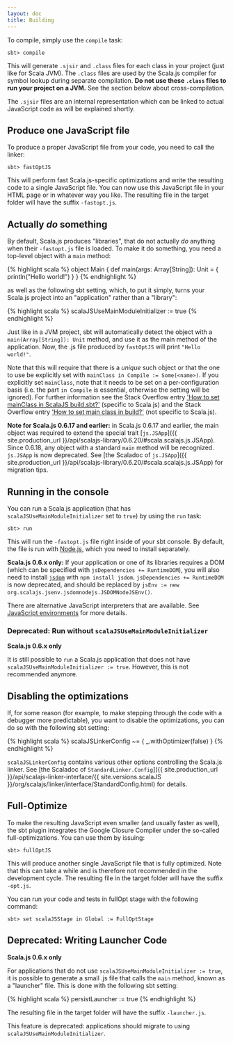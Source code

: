 ```yaml
---
layout: doc
title: Building
---
```


To compile, simply use the `compile` task:

    sbt> compile

This will generate `.sjsir` and `.class` files for each class in your project (just like for Scala JVM). The `.class` files are used by the Scala.js compiler for symbol lookup during separate compilation. **Do not use these `.class` files to run your project on a JVM.** See the section below about cross-compilation.

The `.sjsir` files are an internal representation which can be linked to actual JavaScript code as will be explained shortly.

## Produce one JavaScript file

To produce a proper JavaScript file from your code, you need to call the linker:

    sbt> fastOptJS

This will perform fast Scala.js-specific optimizations and write the resulting code to a single JavaScript file. You can now use this JavaScript file in your HTML page or in whatever way you like. The resulting file in the target folder will have the suffix `-fastopt.js`.

## Actually *do* something

By default, Scala.js produces "libraries", that do not actually *do* anything when their `-fastopt.js` file is loaded.
To make it do something, you need a top-level object with a `main` method:

{% highlight scala %}
object Main {
  def main(args: Array[String]): Unit = {
    println("Hello world!")
  }
}
{% endhighlight %}

as well as the following sbt setting, which, to put it simply, turns your Scala.js project into an "application" rather than a "library":

{% highlight scala %}
scalaJSUseMainModuleInitializer := true
{% endhighlight %}

Just like in a JVM project, sbt will automatically detect the object with a `main(Array[String]): Unit` method, and use it as the main method of the application.
Now, the .js file produced by `fastOptJS` will print `"Hello world!"`.

Note that this will require that there is a *unique* such object or that the one to use be explicitly set with `mainClass in Compile := Some(<name>)`.
If you explicitly set `mainClass`, note that it needs to be set on a per-configuration basis (i.e. the part `in Compile` is essential, otherwise the setting will be ignored). For further information see the Stack Overflow entry ['How to set mainClass in ScalaJS build.sbt?'](http://stackoverflow.com/questions/34965072/how-to-set-mainclass-in-scalajs-build-sbt) (specific to Scala.js) and the Stack Overflow entry ['How to set main class in build?'](http://stackoverflow.com/questions/6467423/how-to-set-main-class-in-build) (not specific to Scala.js).

**Note for Scala.js 0.6.17 and earlier:** in Scala.js 0.6.17 and earlier, the main object was required to extend the special trait [`js.JSApp`]({{ site.production_url }}/api/scalajs-library/0.6.20/#scala.scalajs.js.JSApp).
Since 0.6.18, any object with a standard `main` method will be recognized.
`js.JSApp` is now deprecated.
See [the Scaladoc of `js.JSApp`]({{ site.production_url }}/api/scalajs-library/0.6.20/#scala.scalajs.js.JSApp) for migration tips.

## Running in the console

You can run a Scala.js application (that has `scalaJSUseMainModuleInitializer` set to `true`) by using the `run` task:

    sbt> run

This will run the `-fastopt.js` file right inside of your sbt console.
By default, the file is run with [Node.js](http://nodejs.org/), which you need to install separately.

**Scala.js 0.6.x only:** If your application or one of its libraries requires a DOM (which can be specified with `jsDependencies += RuntimeDOM`), you will also need to install [`jsdom`](https://github.com/jsdom/jsdom) with `npm install jsdom`.
`jsDependencies += RuntimeDOM` is now deprecated, and should be replaced by `jsEnv := new org.scalajs.jsenv.jsdomnodejs.JSDOMNodeJSEnv()`.

There are alternative JavaScript interpreters that are available.
See [JavaScript environments](./js-environments.html) for more details.

### Deprecated: Run without `scalaJSUseMainModuleInitializer`

**Scala.js 0.6.x only**

It is still possible to `run` a Scala.js application that does not have `scalaJSUseMainModuleInitializer := true`.
However, this is not recommended anymore.

## Disabling the optimizations

If, for some reason (for example, to make stepping through the code with a debugger more predictable), you want to disable the optimizations, you can do so with the following sbt setting:

{% highlight scala %}
scalaJSLinkerConfig ~= { _.withOptimizer(false) }
{% endhighlight %}

`scalaJSLinkerConfig` contains various other options controlling the Scala.js linker.
See [the Scaladoc of `StandardLinker.Config`]({{ site.production_url }}/api/scalajs-linker-interface/{{ site.versions.scalaJS }}/org/scalajs/linker/interface/StandardConfig.html) for details.

## Full-Optimize

To make the resulting JavaScript even smaller (and usually faster as well), the sbt plugin integrates the Google Closure Compiler under the so-called full-optimizations. You can use them by issuing:

    sbt> fullOptJS

This will produce another single JavaScript file that is fully optimized.
Note that this can take a while and is therefore not recommended in the development cycle.
The resulting file in the target folder will have the suffix `-opt.js`.

You can run your code and tests in fullOpt stage with the following command:

    sbt> set scalaJSStage in Global := FullOptStage

## Deprecated: Writing Launcher Code

**Scala.js 0.6.x only**

For applications that do not use `scalaJSUseMainModuleInitializer := true`, it is possible to generate a small .js file that calls the `main` method, known as a "launcher" file.
This is done with the following sbt setting:

{% highlight scala %}
persistLauncher := true
{% endhighlight %}

The resulting file in the target folder will have the suffix `-launcher.js`.

This feature is deprecated: applications should migrate to using `scalaJSUseMainModuleInitializer`.
